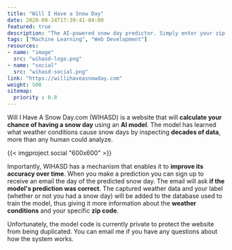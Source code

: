 ```yaml
---
title: "Will I Have a Snow Day"
date: 2020-09-24T17:39:41-04:00
featured: true
description: "The AI-powered snow day predictor. Simply enter your zip code and an advanced AI will calculate your chance of having a snow day for the next few days."
tags: ["Machine Learning", "Web Development"]
resources:
- name: "image"
  src: "wihasd-logo.png"
- name: "social"
  src: "wihasd-social.png"
link: "https://willihaveasnowday.com"
weight: 500
sitemap:
  priority : 0.8
---
```


Will I Have A Snow Day.com (WIHASD) is a website that will **calculate your chance of having a snow day** using an **AI model**. The model has learned what weather conditions cause snow days by inspecting **decades of data**, more than any human could analyze.

{{< imgproject social "600x600" >}}

Importantly, WIHASD has a mechanism that enables it to **improve its accuracy over time**. When you make a prediction you can sign up to receive an email the day of the predicted snow day. The email will ask **if the model's prediction was correct**. The captured weather data and your label (whether or not you had a snow day) will be added to the database used to train the model, thus giving it more information about the **weather conditions** and your specific **zip code**.

Unfortunately, the model code is currently private to protect the website from being duplicated. You can email me if you have any questions about how the system works.
